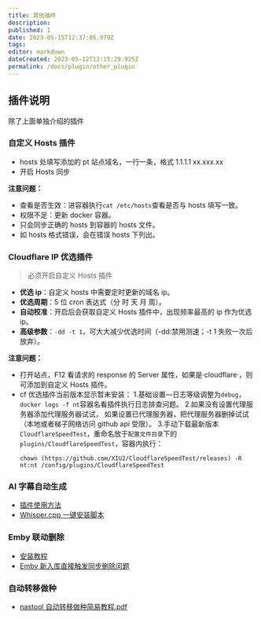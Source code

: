 ```yaml
---
title: 其他插件
description:
published: 1
date: 2023-05-15T12:37:05.979Z
tags:
editor: markdown
dateCreated: 2023-05-12T12:15:29.925Z
permalink: /docs/plugin/other_plugin
---
```


## 插件说明

除了上面单独介绍的插件

### 自定义 Hosts 插件

- hosts 处填写添加的 pt 站点域名，一行一条，格式 1.1.1.1 xx.xxx.xx
- 开启 Hosts 同步

**注意问题：**

- 查看是否生效：进容器执行`cat /etc/hosts`查看是否与 hosts 填写一致。
- 权限不足：更新 docker 容器。
- 只会同步正确的 hosts 到容器的 hosts 文件。
- 如 hosts 格式错误，会在错误 hosts 下列出。

### Cloudflare IP 优选插件

> 必须开启自定义 Hosts 插件

- **优选 ip**：自定义 hosts 中需要定时更新的域名 ip。
- **优选周期**：5 位 cron 表达式（分 时 天 月 周）。
- **自动校准**：开启后会获取自定义 Hosts 插件中，出现频率最高的 ip 作为优选 ip。
- **高级参数**：`-dd -t 1`，可大大减少优选时间（-dd:禁用测速；-t 1 失败一次后放弃）。

**注意问题：**

- 打开站点，F12 看请求的 response 的 Server 属性，如果是·cloudflare·，则可添加到自定义 Hosts 插件。
- cf 优选插件当前版本显示暂未安装： 1.基础设置—日志等级调整为`debug`，`docker logs -f nt`容器名看插件执行日志排查问题。 2.如果没有设置代理服务器添加代理服务器试试， 如果设置已代理服务器，把代理服务器删掉试试（本地或者梯子网络访问 github api 受限）。 3.手动下载最新版本`CloudflareSpeedTest`，重命名放于`配置文件目录`下的`plugins/CloudflareSpeedTest`，容器内执行：
  ```shell
  chown (https://github.com/XIU2/CloudflareSpeedTest/releases) -R nt:nt /config/plugins/CloudflareSpeedTest
  ```

### AI 字幕自动生成

- [插件使用方法](https://blog.ddsrem.com/archives/nastool-autosub-use-way)
- [Whisper.cpp 一键安装脚本](https://github.com/xylplm/media-saber-builder/tree/main/script/AutoSub/whisper.cpp)

### Emby 联动删除

- [安装教程](https://github.com/thsrite/emby_sync_del_nt/blob/main/README.md)
- [Emby 新入库直接触发同步删除问题](https://github.com/thsrite/emby_sync_del_nt/blob/main/issues.md)

### 自动转移做种

- [nastool 自动转移做种简易教程.pdf](/files/nastool自动转移做种简易教程.pdf)
